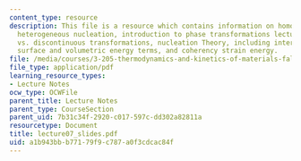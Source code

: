 ```yaml
---
content_type: resource
description: This file is a resource which contains information on homogeneous and
  heterogeneous nucleation, introduction to phase transformations lectures, continuous
  vs. discontinuous transformations, nucleation Theory, including interplay between
  surface and volumetric energy terms, and coherency strain energy.
file: /media/courses/3-205-thermodynamics-and-kinetics-of-materials-fall-2006/a1b943bbb77179f9c787a0f3cdcac84f_lecture07_slides.pdf
file_type: application/pdf
learning_resource_types:
- Lecture Notes
ocw_type: OCWFile
parent_title: Lecture Notes
parent_type: CourseSection
parent_uid: 7b31c34f-2920-c017-597c-dd302a82811a
resourcetype: Document
title: lecture07_slides.pdf
uid: a1b943bb-b771-79f9-c787-a0f3cdcac84f
---
```

